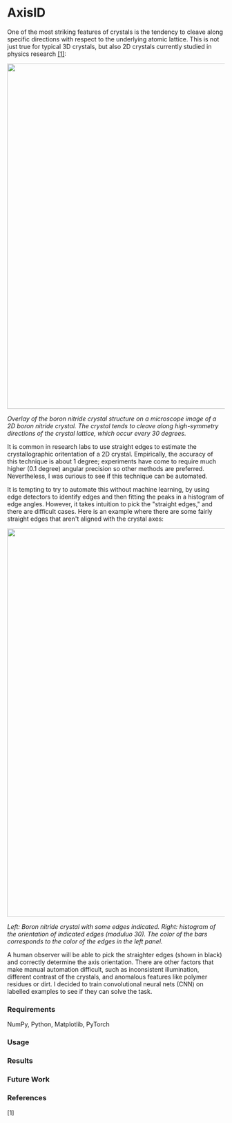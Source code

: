 # AxisID
One of the most striking features of crystals is the tendency to cleave along specific directions with respect to the underlying atomic lattice. This is not just true for typical 3D crystals, but also 2D crystals currently studied in physics research [[1]](#1):

<p align ="center">
<img width="800" src="figures/bn_with_lattice.png">
</p>
  
*Overlay of the boron nitride crystal structure on a microscope image of a 2D boron nitride crystal. The crystal tends to cleave along high-symmetry directions of the crystal lattice, which occur every 30 degrees.*

It is common in research labs to use straight edges to estimate the crystallographic oritentation of a 2D crystal. Empirically, the accuracy of this technique is about 1 degree; experiments have come to require much higher (0.1 degree) angular precision so other methods are preferred. Nevertheless, I was curious to see if this technique can be automated. 

It is tempting to try to automate this without machine learning, by using edge detectors to identify edges and then fitting the peaks in a histogram of edge angles. However, it takes intuition to pick the "straight edges," and there are difficult cases. Here is an example where there are some fairly straight edges that aren't aligned with the crystal axes:

<p align ="center">
<img src="figures/hard_example.png" width=900>
</p>

*Left: Boron nitride crystal with some edges indicated. Right: histogram of the orientation of indicated edges (moduluo 30). The color of the bars corresponds to the color of the edges in the left panel.*

A human observer will be able to pick the straighter edges (shown in black) and correctly determine the axis orientation. There are other factors that make manual automation difficult, such as inconsistent illumination, different contrast of the crystals, and anomalous features like polymer residues or dirt. I decided to train convolutional neural nets (CNN) on labelled examples to see if they can solve the task. 


### Requirements
NumPy, Python, Matplotlib, PyTorch

### Usage

### Results

### Future Work

### References

<a id="1">[1]</a> 
